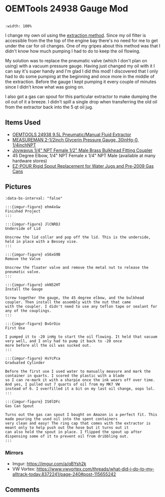 # OEMTools 24938 Gauge Mod

```{tags} alltrack, vehicle
```

```{youtube} njWYDQdS6d0
:width: 100%
```

I change my own oil using the [extraction method](https://www.youtube.com/watch?v=RakLAZIRgwU). Since my oil filter is
accessible from the the top of the engine bay there's no need for me to get under the car for oil changes. One of my gripes
about this method was that I didn't know how much pumping I had to do to keep the oil flowing.

My solution was to replace the pneumatic valve (which I don't plan on using) with a vacuum pressure gauge. Having just
changed my oil with it I can say it's super handy and I'm glad I did this mod! I discovered that I only had to do some
pumping at the beginning and once more in the middle of the extraction. Before the gauge I kept pumping it every couple of
minutes since I didn't know what was going on.

I also got a gas can spout for this particular extractor to make dumping the oil out of it a breeze. I didn't spill a single
drop when transferring the old oil from the extractor back into the 5 qt oil jug.

## Items Used

* [OEMTOOLS 24938 9.5L Pneumatic/Manual Fluid Extractor](https://www.amazon.com/OEMTOOLS-24938-Pneumatic-Manual-Extractor/dp/B07N7X4TP9)
* [MEASUREMAN 2-1/2inch Glycerin Pressure Gauge, 30inHg-0, 1/4inchNPT](https://www.amazon.com/Measureman-Glycerin-Plumbing-30inHg-0-Stainless/dp/B08TR85X2D)
* [Joywayus 1/4" NPT Female 1/2" Male Brass Bulkhead Fitting Coupler](https://www.amazon.com/Joywayus-Female-Bulkhead-Fitting-Coupler/dp/B07X7L3XTZ)
* 45 Degree Elbow, 1/4" NPT Female x 1/4" NPT Male (available at many hardware stores)
* [EZ-POUR Rigid Spout Replacement for Water Jugs and Pre-2009 Gas Cans](https://www.amazon.com/EZ-POUR-Rigid-Replacement-Spout-Pre-2009/dp/B07S42B8T9)

## Pictures

```{carousel}
:data-bs-interval: "false"

:::{imgur-figure} ehm4xGw
Finished Project
:::

:::{imgur-figure} JlCNRDJ
Underside of Lid

Unscrew the lid collar and pop off the lid. This is the underside, held in place with a Bessey vise.
:::

:::{imgur-figure} oS6xG9B
Remove the Valve

Unscrew the floater valve and remove the metal nut to release the pneumatic valve.
:::

:::{imgur-figure} okN52HT
Install the Gauge

Screw together the gauge, the 45 degree elbow, and the bulkhead coupler. Then install the assembly with the nut that came
with the coupler. I didn't need to use any teflon tape or sealant for any of the couplings.
:::

:::{imgur-figure} BvGrOio
First Use

I pumped it to -20 inHg to start the oil flowing. It held that vacuum very well, and I only had to pump it back to -20 once
more before all the oil was sucked out.
:::

:::{imgur-figure} HsYcPca
Graduated Cylinder

Before the first use I used water to manually measure and mark the container in quarts. I scored the plastic with a blade
so I can re-mark it with a sharpie once the ink wears off over time. And yes, I pulled out 7 quarts of oil from my MK7 VW
instead of 6. I overfilled it a bit on my last oil change, oops lol.
:::

:::{imgur-figure} IS0lDFc
Gas Can Spout

Turns out the gas can spout I bought on Amazon is a perfect fit. This made pouring the used oil into the spent containers
very clean and easy! The ring cap that comes with the extractor is meant only to help push out the hose but it turns out it
can also hold the spout in place. I flipped the spout up after dispensing some of it to prevent oil from dribbling out.
:::
```

### Mirrors

* Imgur: <https://imgur.com/a/qBYsh2k>
* VW Vortex: <https://www.vwvortex.com/threads/what-did-i-do-to-my-alltrack-today.8372241/page-240#post-115655242>

## Comments

```{disqus}
```
